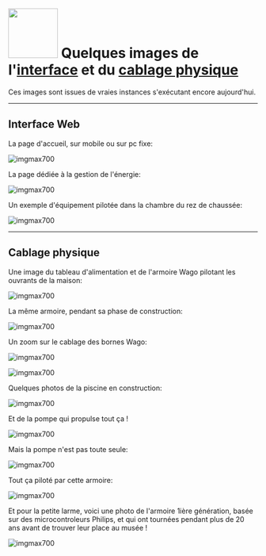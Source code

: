 # <img src="https://static.abls-habitat.fr/img/abls.svg" width=100> Quelques images de l'[interface](#interface-web) et du [cablage physique](#cablage-physique)

Ces images sont issues de vraies instances s'exécutant encore aujourd'hui.

---
## Interface Web

La page d'accueil, sur mobile ou sur pc fixe:

![imgmax700](img/ihm_accueil.png)

La page dédiée à la gestion de l'énergie:

![imgmax700](img/ihm_energie.png)

Un exemple d'équipement pilotée dans la chambre du rez de chaussée:

![imgmax700](img/ihm_chambre.png)

---
## Cablage physique

Une image du tableau d'alimentation et de l'armoire Wago pilotant les ouvrants de la maison:

![imgmax700](img/wago_armoire.jpg)

La même armoire, pendant sa phase de construction:

![imgmax700](img/wago_armoire_2.jpg)

Un zoom sur le cablage des bornes Wago:

![imgmax700](img/wago_armoire_alim.jpg)

![imgmax700](img/wago_armoire_borne.jpg)

Quelques photos de la piscine en construction:

![imgmax700](img/piscine.jpg)

Et de la pompe qui propulse tout ça !

![imgmax700](img/piscine_pompe.jpg)

Mais la pompe n'est pas toute seule:

![imgmax700](img/piscine_plomberie.jpg)

Tout ça piloté par cette armoire:

![imgmax700](img/piscine_armoire.jpg)





Et pour la petite larme, voici une photo de l'armoire 1ière génération, basée sur des microcontroleurs Philips, et qui ont tournées
pendant plus de 20 ans avant de trouver leur place au musée !

![imgmax700](img/musee_rs485.jpg)
